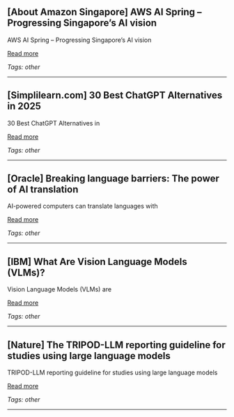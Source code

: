 ## [About Amazon Singapore] AWS AI Spring – Progressing Singapore’s AI vision

AWS AI Spring – Progressing Singapore’s AI vision

[Read more](https://www.aboutamazon.sg/news/aws/aws-ai-spring-progressing-singapores-ai-vision)

_Tags: other_

---
## [Simplilearn.com] 30 Best ChatGPT Alternatives in 2025

30 Best ChatGPT Alternatives in

[Read more](https://www.simplilearn.com/tutorials/chatgpt-tutorial/chatgpt-alternatives)

_Tags: other_

---
## [Oracle] Breaking language barriers: The power of AI translation

AI-powered computers can translate languages with

[Read more](https://www.oracle.com/nl/artificial-intelligence/ai-translation/)

_Tags: other_

---
## [IBM] What Are Vision Language Models (VLMs)?

Vision Language Models (VLMs) are

[Read more](https://www.ibm.com/think/topics/vision-language-models)

_Tags: other_

---
## [Nature] The TRIPOD-LLM reporting guideline for studies using large language models

TRIPOD-LLM reporting guideline for studies using large language models

[Read more](https://www.nature.com/articles/s41591-024-03425-5)

_Tags: other_

---
